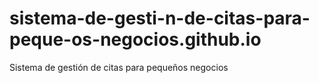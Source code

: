 # sistema-de-gesti-n-de-citas-para-peque-os-negocios.github.io
Sistema de gestión de citas para pequeños negocios
